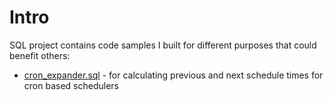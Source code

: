 # Intro

SQL project contains code samples I built for different purposes that could benefit others:

* [cron_expander.sql](doc/cron_expander.md) - for calculating previous and next schedule times for cron based schedulers
